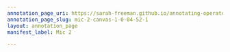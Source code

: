 ```yaml
---
annotation_page_uri: https://sarah-freeman.github.io/annotating-operator/annotations/mic-2-canvas-1-0-04-52-1.json
annotation_page_slug: mic-2-canvas-1-0-04-52-1
layout: annotation_page
manifest_label: Mic 2

---
```

